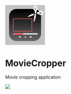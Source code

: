 <img src="https://github.com/natmark/MovieCropper/blob/main/Resource/appIcon.png?raw=true" width="128">

# MovieCropper
Movie cropping application

<img src="https://github.com/natmark/MovieCropper/blob/main/Resource/demo.gif?raw=true" width="512">
